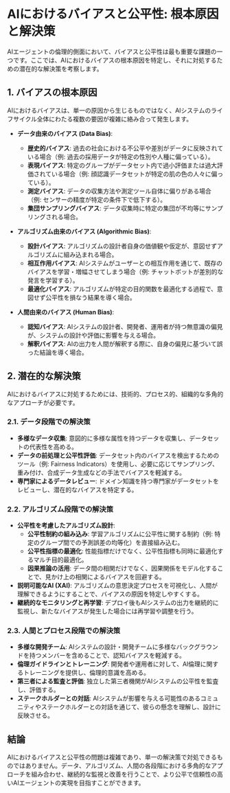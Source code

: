 # AIにおけるバイアスと公平性: 根本原因と解決策

AIエージェントの倫理的側面において、バイアスと公平性は最も重要な課題の一つです。ここでは、AIにおけるバイアスの根本原因を特定し、それに対処するための潜在的な解決策を考察します。

## 1. バイアスの根本原因

AIにおけるバイアスは、単一の原因から生じるものではなく、AIシステムのライフサイクル全体にわたる複数の要因が複雑に絡み合って発生します。

- **データ由来のバイアス (Data Bias)**:
  - **歴史的バイアス**: 過去の社会における不公平や差別がデータに反映されている場合（例: 過去の採用データが特定の性別や人種に偏っている）。
  - **表現バイアス**: 特定のグループがデータセット内で過小評価または過大評価されている場合（例: 顔認識データセットが特定の肌の色の人々に偏っている）。
  - **測定バイアス**: データの収集方法や測定ツール自体に偏りがある場合（例: センサーの精度が特定の条件下で低下する）。
  - **集団サンプリングバイアス**: データ収集時に特定の集団が不均等にサンプリングされる場合。

- **アルゴリズム由来のバイアス (Algorithmic Bias)**:
  - **設計バイアス**: アルゴリズムの設計者自身の価値観や仮定が、意図せずアルゴリズムに組み込まれる場合。
  - **相互作用バイアス**: AIシステムがユーザーとの相互作用を通じて、既存のバイアスを学習・増幅させてしまう場合（例: チャットボットが差別的な発言を学習する）。
  - **最適化バイアス**: アルゴリズムが特定の目的関数を最適化する過程で、意図せず公平性を損なう結果を導く場合。

- **人間由来のバイアス (Human Bias)**:
  - **認知バイアス**: AIシステムの設計者、開発者、運用者が持つ無意識の偏見が、システムの設計や評価に影響を与える場合。
  - **解釈バイアス**: AIの出力を人間が解釈する際に、自身の偏見に基づいて誤った結論を導く場合。

## 2. 潜在的な解決策

AIにおけるバイアスに対処するためには、技術的、プロセス的、組織的な多角的なアプローチが必要です。

### 2.1. データ段階での解決策

- **多様なデータ収集**: 意図的に多様な属性を持つデータを収集し、データセットの代表性を高める。
- **データの前処理と公平性評価**: データセット内のバイアスを検出するためのツール（例: Fairness Indicators）を使用し、必要に応じてサンプリング、重み付け、合成データ生成などの手法でバイアスを軽減する。
- **専門家によるデータレビュー**: ドメイン知識を持つ専門家がデータセットをレビューし、潜在的なバイアスを特定する。

### 2.2. アルゴリズム段階での解決策

- **公平性を考慮したアルゴリズム設計**: 
  - **公平性制約の組み込み**: 学習アルゴリズムに公平性に関する制約（例: 特定のグループ間での予測誤差の均等化）を直接組み込む。
  - **公平性指標の最適化**: 性能指標だけでなく、公平性指標も同時に最適化するマルチ目的最適化。
  - **因果推論の活用**: データ間の相関だけでなく、因果関係をモデル化することで、見かけ上の相関によるバイアスを回避する。
- **説明可能なAI (XAI)**: アルゴリズムの意思決定プロセスを可視化し、人間が理解できるようにすることで、バイアスの原因を特定しやすくする。
- **継続的なモニタリングと再学習**: デプロイ後もAIシステムの出力を継続的に監視し、新たなバイアスが発生した場合には再学習や調整を行う。

### 2.3. 人間とプロセス段階での解決策

- **多様な開発チーム**: AIシステムの設計・開発チームに多様なバックグラウンドを持つメンバーを含めることで、認知バイアスを軽減する。
- **倫理ガイドラインとトレーニング**: 開発者や運用者に対して、AI倫理に関するトレーニングを提供し、倫理的意識を高める。
- **第三者による監査と評価**: 独立した第三者機関がAIシステムの公平性を監査し、評価する。
- **ステークホルダーとの対話**: AIシステムが影響を与える可能性のあるコミュニティやステークホルダーとの対話を通じて、彼らの懸念を理解し、設計に反映させる。

## 結論

AIにおけるバイアスと公平性の問題は複雑であり、単一の解決策で対処できるものではありません。データ、アルゴリズム、人間の各段階における多角的なアプローチを組み合わせ、継続的な監視と改善を行うことで、より公平で信頼性の高いAIエージェントの実現を目指すことができます。
